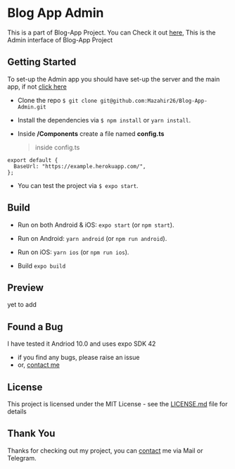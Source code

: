 # Blog App Admin

This is a part of Blog-App Project. You can Check it out [here](https://github.com/Mazahir26/Blog-App),
This is the Admin interface of Blog-App Project

## Getting Started

To set-up the Admin app you should have set-up the server and the main app, if not [click here](https://github.com/Mazahir26/Blog-App#getting-started)

- Clone the repo `$ git clone git@github.com:Mazahir26/Blog-App-Admin.git`

- Install the dependencies via `$ npm install` or `yarn install`.

- Inside **/Components** create a file named **config.ts**
  > inside config.ts

```
export default {
  BaseUrl: "https://example.herokuapp.com/",
};
```

- You can test the project via `$ expo start`.

## Build

- Run on both Android & iOS: `expo start` (or `npm start`).

- Run on Android: `yarn android` (or `npm run android`).

- Run on iOS: `yarn ios` (or `npm run ios`).

- Build `expo build`

## Preview

yet to add

## Found a Bug

I have tested it Andriod 10.0 and uses expo SDK 42

- if you find any bugs, please raise an issue
- or, [contact me](http://mazahir26.github.io/)

## License

This project is licensed under the MIT License - see the [LICENSE.md](LICENSE.md) file for details

## Thank You

Thanks for checking out my project, you can [contact](http://mazahir26.github.io/) me via Mail or Telegram.
